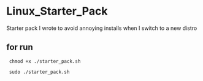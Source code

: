 # Linux_Starter_Pack
Starter pack I wrote to avoid annoying installs when I switch to a new distro

## for run

``` chmod +x ./starter_pack.sh```

``` sudo ./starter_pack.sh```
